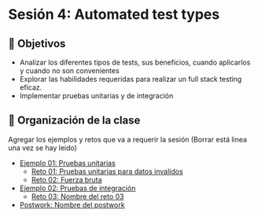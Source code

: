 # Sesión 4: Automated test types

## :dart: Objetivos

- Analizar los diferentes tipos de tests, sus beneficios, cuando aplicarlos y cuando no son convenientes
- Explorar las habilidades requeridas para realizar un full stack testing eficaz.
- Implementar pruebas unitarias y de integración

## 📂 Organización de la clase

Agregar los ejemplos y retos que va a requerir la sesión (Borrar está linea una vez se hay leido)

- [Ejemplo 01:  Pruebas unitarias](./Ejemplo-01)
    - [Reto 01: Pruebas unitarias para datos invalidos](./Reto-01)
    - [Reto  02: Fuerza bruta](./Reto-02)
- [Ejemplo 02: Pruebas de integración](./Ejemplo-02)
    - [Reto 03: Nombre del reto 03](./Reto-03)
- [Postwork: Nombre del postwork](./Postwork)




